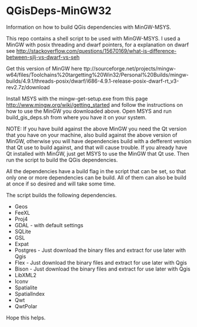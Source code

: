 QGisDeps-MinGW32
================

Information on how to build QGis dependencies with MinGW-MSYS. 

This repo contains a shell script to be used with MinGW-MSYS.
I used a MinGW with posix threading and dwarf pointers, for a explanation on dwarf see http://stackoverflow.com/questions/15670169/what-is-difference-between-sjlj-vs-dwarf-vs-seh

Get this version of MinGW here ttp://sourceforge.net/projects/mingw-w64/files/Toolchains%20targetting%20Win32/Personal%20Builds/mingw-builds/4.9.1/threads-posix/dwarf/i686-4.9.1-release-posix-dwarf-rt_v3-rev2.7z/download

Install MSYS with the mingw-get-setup.exe from this page http://www.mingw.org/wiki/getting_started and follow the instructions on how to use the MinGW you downloaded above.
Open MSYS and run build_gis_deps.sh from where you have it on your system.

NOTE: If you have build against the above MinGW you need the Qt version that you have on your machine, also build against the above version of MinGW, otherwise you will have dependencies build with a defferent version that Qt use to build against, and that will cause trouble. 
If you already have Qt installed with MinGW, just get MSYS to use the MinGW that Qt use. Then run the script to build the QGis dependencies.

All the dependencies have a build flag in the script that can be set, so that only one or more dependencies can be build. All of them can also be build at once if so desired and will take some time.

The script builds the following dependencies.
* Geos 
* FeeXL
* Proj4
* GDAL - with default settings
* SQLite
* GSL
* Expat
* Postgres - Just download the binary files and extract for use later with Qgis
* Flex - Just download the binary files and extract for use later with Qgis
* Bison - Just download the binary files and extract for use later with Qgis
* LibXML2
* Iconv
* Spatialite
* SpatialIndex
* Qwt
* QwtPolar

Hope this helps.
